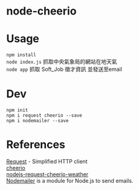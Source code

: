 # node-cheerio

# Usage

`npm install`    
`node index.js` 抓取中央氣象局的網站在地天氣  
`node app` 抓取 Soft_Job 徵才資訊 並發送至email

# Dev

`npm init`  
`npm i request cheerio --save`  
`npm i nodemailer --save`  

# References

[Request](https://www.npmjs.com/package/request) - Simplified HTTP client  
[cheerio](https://www.npmjs.com/package/cheerio)    
[nodejs-request-cheerio-weather](https://larrylu.blog/nodejs-request-cheerio-weather-414e33f45c7d)  
[Nodemailer](https://nodemailer.com/)  is a module for Node.js to send emails.